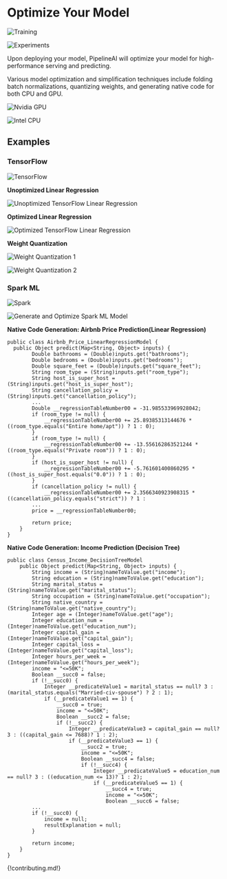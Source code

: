 # Optimize Your Model 

![Training](/img/pipelineai-train-compare-ui.png)

![Experiments](/img/pipelineai-train-compare-ui-2.png)

Upon deploying your model, PipelineAI will optimize your model for high-performance serving and predicting.

Various model optimization and simplification techniques include folding batch normalizations, quantizing weights, and generating native code for both CPU and GPU.

![Nvidia GPU](/img/nvidia-cuda-338x181.png) 

![Intel CPU](/img/intel-logo-250x165.png)

## Examples

### TensorFlow
![TensorFlow](/img/tensorflow-logo-150x128.png)

**Unoptimized Linear Regression**

![Unoptimized TensorFlow Linear Regression](/img/unoptimized-tensorflow-linear.png)

**Optimized Linear Regression**

![Optimized TensorFlow Linear Regression](/img/optimized-tensorflow-linear.png)

**Weight Quantization**

![Weight Quantization 1](/img/weight-quantization-1.png)

![Weight Quantization 2](/img/weight-quantization-2.png)

### Spark ML
![Spark](/img/spark-logo-150x78.png)

![Generate and Optimize Spark ML Model](/img/ml-model-generating-and-optimizing.png) 

**Native Code Generation: Airbnb Price Prediction(Linear Regression)**
```
public class Airbnb_Price_LinearRegressionModel {
  public Object predict(Map<String, Object> inputs) {
        Double bathrooms = (Double)inputs.get("bathrooms");
        Double bedrooms = (Double)inputs.get("bedrooms");
        Double square_feet = (Double)inputs.get("square_feet");
        String room_type = (String)inputs.get("room_type");
        String host_is_super_host = (String)inputs.get("host_is_super_host");
        String cancellation_policy = (String)inputs.get("cancellation_policy");
        ...        
        Double __regressionTableNumber00 = -31.985533969928042;
        if (room_type != null) {
            __regressionTableNumber00 += 25.89385313144676 * ((room_type.equals("Entire home/apt")) ? 1 : 0);
        }
        if (room_type != null) {
            __regressionTableNumber00 += -13.556162863521244 * ((room_type.equals("Private room")) ? 1 : 0);
        }
        if (host_is_super_host != null) {
            __regressionTableNumber00 += -5.761601400860295 * ((host_is_super_host.equals("0.0")) ? 1 : 0);
        }
        if (cancellation_policy != null) {
            __regressionTableNumber00 += 2.3566340923908315 * ((cancellation_policy.equals("strict")) ? 1 : 
        ...
        price = __regressionTableNumber00;

        return price;
    }
}
```

**Native Code Generation: Income Prediction (Decision Tree)**
``` 
public class Census_Income_DecisionTreeModel
    public Object predict(Map<String, Object> inputs) {
        String income = (String)nameToValue.get("income");
        String education = (String)nameToValue.get("education");
        String marital_status = (String)nameToValue.get("marital_status");
        String occupation = (String)nameToValue.get("occupation");
        String native_country = (String)nameToValue.get("native_country");
        Integer age = (Integer)nameToValue.get("age");
        Integer education_num = (Integer)nameToValue.get("education_num");
        Integer capital_gain = (Integer)nameToValue.get("capital_gain");
        Integer capital_loss = (Integer)nameToValue.get("capital_loss");
        Integer hours_per_week = (Integer)nameToValue.get("hours_per_week");
        income = "<=50K";
        Boolean __succ0 = false;
        if (!__succ0) {
            Integer __predicateValue1 = marital_status == null? 3 : (marital_status.equals("Married-civ-spouse") ? 2 : 1);
            if (__predicateValue1 == 1) {
                __succ0 = true;
                income = "<=50K";
                Boolean __succ2 = false;
                if (!__succ2) {
                    Integer __predicateValue3 = capital_gain == null? 3 : ((capital_gain <= 7688)? 1 : 2);
                    if (__predicateValue3 == 1) {
                        __succ2 = true;
                        income = "<=50K";
                        Boolean __succ4 = false;
                        if (!__succ4) {
                            Integer __predicateValue5 = education_num == null? 3 : ((education_num <= 13)? 1 : 2);
                            if (__predicateValue5 == 1) {
                                __succ4 = true;
                                income = "<=50K";
                                Boolean __succ6 = false;
        ...
        if (!__succ0) {
            income = null;
            resultExplanation = null;
        }

        return income;         
    }
} 
```

{!contributing.md!}
